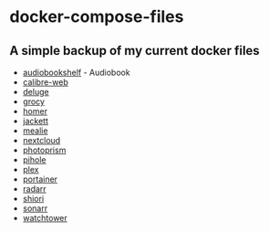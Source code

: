 # docker-compose-files

A simple backup of my current docker files
---
- [audiobookshelf](https://github.com/wkimble91/docker-compose-files/blob/main/audiobookshelf) - Audiobook 
- [calibre-web](https://github.com/wkimble91/docker-compose-files/blob/main/calibre-web)
- [deluge](https://github.com/wkimble91/docker-compose-files/blob/main/deluge)
- [grocy](https://github.com/wkimble91/docker-compose-files/blob/main/grocy)
- [homer](https://github.com/wkimble91/docker-compose-files/blob/main/homer)
- [jackett](https://github.com/wkimble91/docker-compose-files/blob/main/jackett)
- [mealie](https://github.com/wkimble91/docker-compose-files/blob/main/mealie)
- [nextcloud](https://github.com/wkimble91/docker-compose-files/blob/main/nextcloud)
- [photoprism](https://github.com/wkimble91/docker-compose-files/blob/main/photoprism)
- [pihole](https://github.com/wkimble91/docker-compose-files/blob/main/pihole)
- [plex](https://github.com/wkimble91/docker-compose-files/blob/main/plex)
- [portainer](https://github.com/wkimble91/docker-compose-files/blob/main/portainer)
- [radarr](https://github.com/wkimble91/docker-compose-files/blob/main/radarr)
- [shiori](https://github.com/wkimble91/docker-compose-files/blob/main/shiori)
- [sonarr](https://github.com/wkimble91/docker-compose-files/blob/main/sonarr)
- [watchtower](https://github.com/wkimble91/docker-compose-files/blob/main/watchtower)
